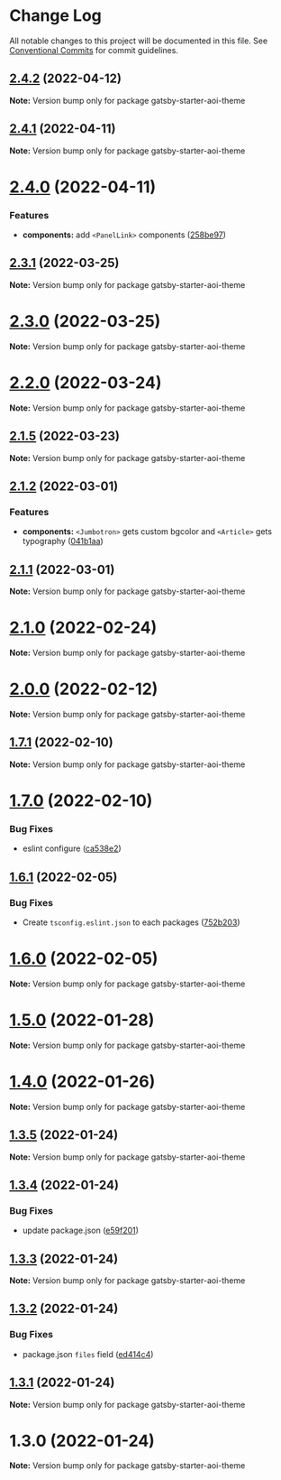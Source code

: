 # Change Log

All notable changes to this project will be documented in this file.
See [Conventional Commits](https://conventionalcommits.org) for commit guidelines.

## [2.4.2](https://github.com/cieloazul310/gatsby-aoi/compare/v2.4.1...v2.4.2) (2022-04-12)

**Note:** Version bump only for package gatsby-starter-aoi-theme





## [2.4.1](https://github.com/cieloazul310/gatsby-aoi/compare/v2.4.0...v2.4.1) (2022-04-11)

**Note:** Version bump only for package gatsby-starter-aoi-theme





# [2.4.0](https://github.com/cieloazul310/gatsby-aoi/compare/v2.3.1...v2.4.0) (2022-04-11)


### Features

* **components:** add `<PanelLink>` components ([258be97](https://github.com/cieloazul310/gatsby-aoi/commit/258be9783e80151ff758d0bf144cf7206c21529c))





## [2.3.1](https://github.com/cieloazul310/gatsby-aoi/compare/v2.3.0...v2.3.1) (2022-03-25)

**Note:** Version bump only for package gatsby-starter-aoi-theme





# [2.3.0](https://github.com/cieloazul310/gatsby-aoi/compare/v2.2.0...v2.3.0) (2022-03-25)

**Note:** Version bump only for package gatsby-starter-aoi-theme





# [2.2.0](https://github.com/cieloazul310/gatsby-aoi/compare/v2.1.5...v2.2.0) (2022-03-24)

**Note:** Version bump only for package gatsby-starter-aoi-theme





## [2.1.5](https://github.com/cieloazul310/gatsby-aoi/compare/v2.1.4...v2.1.5) (2022-03-23)

**Note:** Version bump only for package gatsby-starter-aoi-theme





## [2.1.2](https://github.com/cieloazul310/gatsby-aoi/compare/v2.1.1...v2.1.2) (2022-03-01)


### Features

* **components:** `<Jumbotron>` gets custom bgcolor and `<Article>` gets typography ([041b1aa](https://github.com/cieloazul310/gatsby-aoi/commit/041b1aa69b07535f124443af115f3c2d5832c2fa))





## [2.1.1](https://github.com/cieloazul310/gatsby-aoi/compare/v2.1.0...v2.1.1) (2022-03-01)

**Note:** Version bump only for package gatsby-starter-aoi-theme





# [2.1.0](https://github.com/cieloazul310/gatsby-aoi/compare/v2.0.0...v2.1.0) (2022-02-24)

**Note:** Version bump only for package gatsby-starter-aoi-theme





# [2.0.0](https://github.com/cieloazul310/gatsby-aoi/compare/v1.7.2...v2.0.0) (2022-02-12)

**Note:** Version bump only for package gatsby-starter-aoi-theme





## [1.7.1](https://github.com/cieloazul310/gatsby-aoi/compare/v1.7.0...v1.7.1) (2022-02-10)

**Note:** Version bump only for package gatsby-starter-aoi-theme





# [1.7.0](https://github.com/cieloazul310/gatsby-aoi/compare/v1.6.1...v1.7.0) (2022-02-10)


### Bug Fixes

* eslint configure ([ca538e2](https://github.com/cieloazul310/gatsby-aoi/commit/ca538e2dec5079cf94524a95315c84e37395c21f))





## [1.6.1](https://github.com/cieloazul310/gatsby-aoi/compare/v1.6.0...v1.6.1) (2022-02-05)


### Bug Fixes

* Create `tsconfig.eslint.json` to each packages ([752b203](https://github.com/cieloazul310/gatsby-aoi/commit/752b2030108281d36086fc7041dbe965b1046bcb))





# [1.6.0](https://github.com/cieloazul310/gatsby-aoi/compare/v1.5.0...v1.6.0) (2022-02-05)

**Note:** Version bump only for package gatsby-starter-aoi-theme





# [1.5.0](https://github.com/cieloazul310/gatsby-aoi/compare/v1.4.0...v1.5.0) (2022-01-28)

**Note:** Version bump only for package gatsby-starter-aoi-theme





# [1.4.0](https://github.com/cieloazul310/gatsby-aoi/compare/v1.3.5...v1.4.0) (2022-01-26)

**Note:** Version bump only for package gatsby-starter-aoi-theme





## [1.3.5](https://github.com/cieloazul310/gatsby-aoi/compare/v1.3.4...v1.3.5) (2022-01-24)

**Note:** Version bump only for package gatsby-starter-aoi-theme





## [1.3.4](https://github.com/cieloazul310/gatsby-aoi/compare/v1.3.3...v1.3.4) (2022-01-24)


### Bug Fixes

* update package.json ([e59f201](https://github.com/cieloazul310/gatsby-aoi/commit/e59f20160e16ba76b45e64ce85a5985af5666ff6))





## [1.3.3](https://github.com/cieloazul310/gatsby-aoi/compare/v1.3.2...v1.3.3) (2022-01-24)

**Note:** Version bump only for package gatsby-starter-aoi-theme





## [1.3.2](https://github.com/cieloazul310/gatsby-aoi/compare/v1.3.1...v1.3.2) (2022-01-24)


### Bug Fixes

* package.json `files` field ([ed414c4](https://github.com/cieloazul310/gatsby-aoi/commit/ed414c46b4519a7164f15b351cede97365936a65))





## [1.3.1](https://github.com/cieloazul310/gatsby-aoi/compare/v1.3.0...v1.3.1) (2022-01-24)

**Note:** Version bump only for package gatsby-starter-aoi-theme





# 1.3.0 (2022-01-24)

**Note:** Version bump only for package gatsby-starter-aoi-theme
